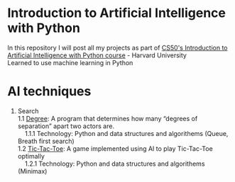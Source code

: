 # Introduction to Artificial Intelligence with Python
In this repository I will post all my projects as part of <a href="https://pll.harvard.edu/course/cs50s-introduction-artificial-intelligence-python">CS50's Introduction to Artificial Intelligence with Python course</a> - Harvard University <br>
Learned to use machine learning in Python

# AI techniques

1. Search <br>
   1.1 <a href="https://github.com/noor188/Degrees">Degree</a>: A program that determines how many “degrees of separation” apart two actors are. <br>
   &nbsp;&nbsp; &nbsp;1.1.1 Technology: Python and data structures and algorithems (Queue, Breath first search)<br>
   1.2 <a href="https://github.com/noor188/Tic-Tac-Toe">Tic-Tac-Toe</a>: A game implemented using AI to play Tic-Tac-Toe optimally <br>
    &nbsp;&nbsp; &nbsp;1.2.1 Technology: Python and data structures and algorithems (Minimax)
